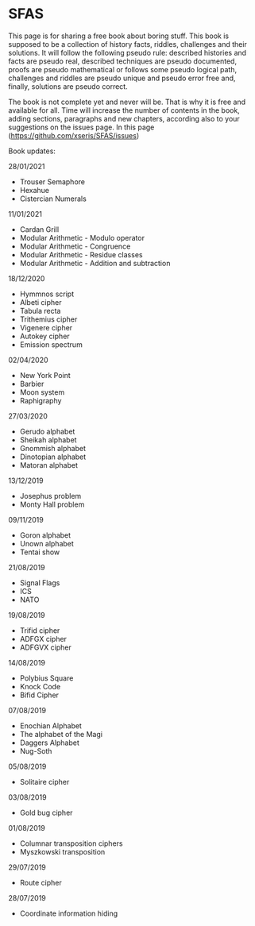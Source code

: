 # SFAS

This page is for sharing a free book about boring stuff. This book is supposed to be a collection of history facts, riddles, challenges and their solutions. It will follow the following pseudo rule: described histories and facts are pseudo real, described techniques are pseudo documented, proofs are pseudo mathematical or follows some pseudo logical path, challenges and riddles are pseudo unique and pseudo error free and, finally, solutions are pseudo correct.

The book is not complete yet and never will be. That is why it is free and available for all. Time will increase the number of contents in the book, adding sections, paragraphs and new chapters, according also to your suggestions on the issues page. In this page (https://github.com/xseris/SFAS/issues)

Book updates:

28/01/2021

+ Trouser Semaphore
+ Hexahue
+ Cistercian Numerals

11/01/2021

+ Cardan Grill
+ Modular Arithmetic - Modulo operator
+ Modular Arithmetic - Congruence
+ Modular Arithmetic - Residue classes
+ Modular Arithmetic - Addition and subtraction

18/12/2020

+ Hymmnos script
+ Albeti cipher
+ Tabula recta
+ Trithemius cipher
+ Vigenere cipher
+ Autokey cipher
+ Emission spectrum

02/04/2020

+ New York Point
+ Barbier
+ Moon system
+ Raphigraphy

27/03/2020

+ Gerudo alphabet
+ Sheikah alphabet
+ Gnommish alphabet
+ Dinotopian alphabet
+ Matoran alphabet

13/12/2019

+ Josephus problem
+ Monty Hall problem

09/11/2019

+ Goron alphabet
+ Unown alphabet
+ Tentai show

21/08/2019

+ Signal Flags
+ ICS
+ NATO

19/08/2019

+ Trifid cipher
+ ADFGX cipher
+ ADFGVX cipher

14/08/2019

+ Polybius Square
+ Knock Code
+ Bifid Cipher

07/08/2019

+ Enochian Alphabet
+ The alphabet of the Magi
+ Daggers Alphabet
+ Nug-Soth

05/08/2019

+ Solitaire cipher

03/08/2019

+ Gold bug cipher

01/08/2019

+ Columnar transposition ciphers
+ Myszkowski transposition

29/07/2019

+ Route cipher

28/07/2019

+ Coordinate information hiding